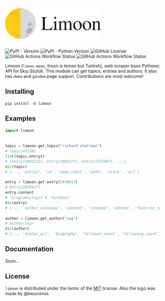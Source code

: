 <img alt="limoon-logo" src="https://raw.githubusercontent.com/beucismis/limoon/main/limoon-logo.png" height="128"/>

![PyPI - Version](https://img.shields.io/pypi/v/limoon)
![PyPI - Python Version](https://img.shields.io/pypi/pyversions/limoon)
![GitHub License](https://img.shields.io/github/license/beucismis/limoon)
![GitHub Actions Workflow Status](https://img.shields.io/github/actions/workflow/status/beucismis/limoon/test.yml?label=test)
![GitHub Actions Workflow Status](https://img.shields.io/github/actions/workflow/status/beucismis/limoon/publish.yml?label=publish)

Limoon (`limon-moon`, limon is lemon but Turkish), web scraper base Pythonic API for Ekşi Sözlük. This module can get topics, entries and authors. It also has `debe` and `gündem` page support. Contributions are most welcome!

## Installing

```console
pip install -U limoon
```

## Examples

```python
import limoon


topic = limoon.get_topic("richard stallman")
# Topic(43270)
list(topic.entrys)
# [Entry(1091215), Entry(1091227), Entry(2137487), ...]
dir(topic)
# [..., 'entrys', 'id', 'page_count', 'path', 'title', 'url']

entry = limoon.get_entry(2878417)
# Entry(2878417)
entry.content
# "programcılıgın 8. harikası"
dir(entry)
# [..., 'author_nickname', 'content', 'created', 'edited', 'favorite_count', 'id', 'url']

author = limoon.get_author("ssg")
# Author(ssg)
dir(author)
# [..., 'avatar_url', 'biography', 'follower_count', 'following_count', 'nickname', 'rank', 'total_entry', 'url']
```

## Documentation

Soon...

## License

`limoon` is distributed under the terms of the [MIT](LICENSE.txt) license. Also the logo was made by @beucismis.
